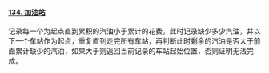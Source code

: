#### [134. 加油站](https://leetcode-cn.com/problems/gas-station/)

记录每一个为起点直到累积的汽油小于累计的花费，此时记录缺少多少汽油，并以下一个车站作为起点，重复直到走完所有车站，再判断此时剩余的汽油是否大于前面累计缺少的汽油，如果大于则返回当前记录的车站起始位置，否则证明无法完成。

